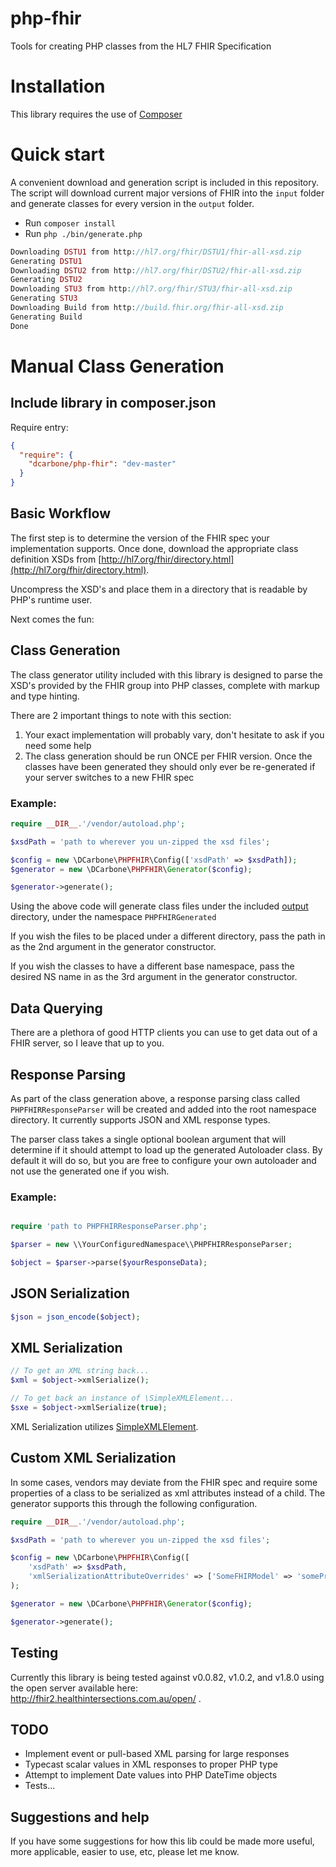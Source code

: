 # php-fhir
Tools for creating PHP classes from the HL7 FHIR Specification

# Installation

This library requires the use of [Composer](https://getcomposer.org/)

# Quick start

A convenient download and generation script is included in this repository. 
The script will download current major versions of FHIR into the `input` folder and 
generate classes for every version in the `output` folder.

* Run `composer install`
* Run `php ./bin/generate.php`

```php
Downloading DSTU1 from http://hl7.org/fhir/DSTU1/fhir-all-xsd.zip
Generating DSTU1
Downloading DSTU2 from http://hl7.org/fhir/DSTU2/fhir-all-xsd.zip
Generating DSTU2
Downloading STU3 from http://hl7.org/fhir/STU3/fhir-all-xsd.zip
Generating STU3
Downloading Build from http://build.fhir.org/fhir-all-xsd.zip
Generating Build
Done
```

# Manual Class Generation

## Include library in composer.json

Require entry:
```json
{
  "require": {
    "dcarbone/php-fhir": "dev-master"  
  }
}
```

## Basic Workflow

The first step is to determine the version of the FHIR spec your implementation supports.  Once done, download
the appropriate class definition XSDs from [http://hl7.org/fhir/directory.html](http://hl7.org/fhir/directory.html).

Uncompress the XSD's and place them in a directory that is readable by PHP's runtime user.

Next comes the fun:

## Class Generation

The class generator utility included with this library is designed to parse the XSD's provided by the FHIR
group into PHP classes, complete with markup and type hinting.

There are 2 important things to note with this section:

1. Your exact implementation will probably vary, don't hesitate to ask if you need some help
2. The class generation should be run ONCE per FHIR version.  Once the classes
have been generated they should only ever be re-generated if your server switches to a new FHIR spec

### Example:

```php
require __DIR__.'/vendor/autoload.php';

$xsdPath = 'path to wherever you un-zipped the xsd files';

$config = new \DCarbone\PHPFHIR\Config(['xsdPath' => $xsdPath]);
$generator = new \DCarbone\PHPFHIR\Generator($config);

$generator->generate();
```

Using the above code will generate class files under the included [output](./output) directory, under the namespace
` PHPFHIRGenerated `

If you wish the files to be placed under a different directory, pass the path in as the 2nd argument in the
generator constructor.

If you wish the classes to have a different base namespace, pass the desired NS name in as the 3rd argument in the
generator constructor.

## Data Querying

There are a plethora of good HTTP clients you can use to get data out of a FHIR server, so I leave that up to you.

## Response Parsing

As part of the class generation above, a response parsing class called `PHPFHIRResponseParser` will be created
and added into the root namespace directory.  It currently supports JSON and XML response types.

The parser class takes a single optional boolean argument that will determine if it should
attempt to load up the generated Autoloader class.  By default it will do so, but you are free to configure your
own autoloader and not use the generated one if you wish.

### Example:

```php

require 'path to PHPFHIRResponseParser.php';

$parser = new \\YourConfiguredNamespace\\PHPFHIRResponseParser;

$object = $parser->parse($yourResponseData);

```

## JSON Serialization

```php
$json = json_encode($object);
```

## XML Serialization

```php
// To get an XML string back...
$xml = $object->xmlSerialize();

// To get back an instance of \SimpleXMLElement...
$sxe = $object->xmlSerialize(true);
```

XML Serialization utilizes [SimpleXMLElement](http://php.net/manual/en/class.simplexmlelement.php).

## Custom XML Serialization
In some cases, vendors may deviate from the FHIR spec and require some properties of a class to be
serialized as xml attributes instead of a child. The generator supports this through the following configuration.

```php
require __DIR__.'/vendor/autoload.php';

$xsdPath = 'path to wherever you un-zipped the xsd files';

$config = new \DCarbone\PHPFHIR\Config([
    'xsdPath' => $xsdPath,
    'xmlSerializationAttributeOverrides' => ['SomeFHIRModel' => 'somePropertyName']
);

$generator = new \DCarbone\PHPFHIR\Generator($config);

$generator->generate();

```

## Testing

Currently this library is being tested against v0.0.82, v1.0.2, and v1.8.0 using the open server available here:
http://fhir2.healthintersections.com.au/open/ .

## TODO

- Implement event or pull-based XML parsing for large responses
- Typecast scalar values in XML responses to proper PHP type
- Attempt to implement Date values into PHP DateTime objects
- Tests...

## Suggestions and help

If you have some suggestions for how this lib could be made more useful, more applicable, easier to use, etc, please
let me know.
